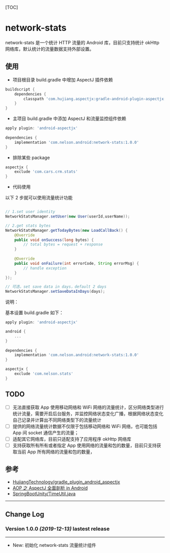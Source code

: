 
[TOC]

# network-stats
network-stats 是一个统计 HTTP 流量的 Android 库，目前只支持统计 okHttp 网络库，默认统计的流量数据支持外部设置。

## 使用

* 项目根目录 build.gradle 中增加 AspectJ 插件依赖

```groovy
buildscript {
    dependencies {
        classpath 'com.hujiang.aspectjx:gradle-android-plugin-aspectjx:2.0.8'
    }
}
```

* 主项目 build.gradle 中添加 AspectJ 和流量监控组件依赖

```groovy
apply plugin: 'android-aspectjx'
   
dependencies {
    implementation 'com.nelson.android:network-stats:1.0.0'
}
```

* 排除某些 package

```groovy
aspectjx {
    exclude 'com.cars.crm.stats'
}
```

* 代码使用

以下 2 步就可以使用流量统计功能

```java

// 1.set user identity
NetworkStatsManager.setUser(new User(userId,userName));

// 2.get stats bytes
NetworkStatsManager.getTodayBytes(new LoadCallBack() {
    @Override
    public void onSuccess(long bytes) {
        // total bytes = request + response
    }
    
    @Override
    public void onFailure(int errorCode, String errorMsg) {
        // handle exception
    }
});

// 可选，set save data in days，default 2 days
NetworkStatsManager.setSaveDataInDays(days);

```

说明：

基本设置 build.gradle 如下：

```groovy
apply plugin: 'android-aspectjx'

android {
    ...
}
   
dependencies {
    implementation 'com.nelson.android:network-stats:1.0.0'
}

aspectjx {
    exclude 'com.nelson.stats'
}
```

## TODO

- [ ] 无法直接获取 App 使用移动网络和 WiFi 网络的流量统计，区分网络类型进行统计流量，需要开启后台服务，并监控网络状态变化广播，根据网络状态变化自己记录并计算出不同网络类型下的流量统计
- [ ] 提供的网络流量统计数据不仅限于包括移动网络和 WiFi 网络，也可能包括 App 间 socket 通信产生的流量；
- [ ] 适配其它网络库，目前只适配支持了应用程序 okHttp 网络库
- [ ] 支持获取所有所有或者指定 App 使用网络的流量和包的数量，目前只支持获取当前 App 所有网络的流量和包的数量，

## 参考

* [HujiangTechnology/gradle_plugin_android_aspectjx](https://github.com/HujiangTechnology/gradle_plugin_android_aspectjx)
* [AOP 之 AspectJ 全面剖析 in Android
](https://www.jianshu.com/p/f90e04bcb326)
* [SpringBootUnity/TimeUtil.java](https://github.com/houko/SpringBootUnity/blob/master/core/src/main/java/info/xiaomo/core/untils/TimeUtil.java)

---

## Change Log

### Version 1.0.0 *(2019-12-13)* lastest release
----------------------------

* New: 初始化 network-stats 流量统计组件